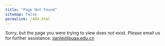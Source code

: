 ```yaml
---
title: "Page Not Found"
sitemap: false
permalink: /404.html
---
```


Sorry, but the page you were trying to view does not exist.
Please email us for further assistance: <jianlei@buaa.edu.cn>